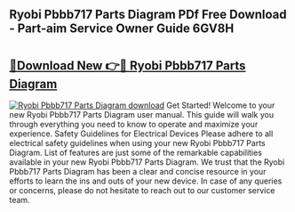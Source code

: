 ## Ryobi Pbbb717 Parts Diagram PDf Free Download - Part-aim Service Owner Guide 6GV8H

# <h2><a href="http://dfiyxd.blite.top/?on=Ryobi+Pbbb717+Parts+Diagram">🔗Download New 👉🔴 Ryobi Pbbb717 Parts Diagram</a></h2>

[![Ryobi Pbbb717 Parts Diagram download](https://i.imgur.com/lujVjoI.png)](http://dfiyxd.blite.top/?on=Ryobi+Pbbb717+Parts+Diagram)
Get Started! Welcome to your new Ryobi Pbbb717 Parts Diagram user manual. This guide will walk you through everything you need to know to operate and maximize your experience. Safety Guidelines for Electrical Devices Please adhere to all electrical safety guidelines when using your new Ryobi Pbbb717 Parts Diagram. List of features are just some of the remarkable capabilities available in your new Ryobi Pbbb717 Parts Diagram. We trust that the Ryobi Pbbb717 Parts Diagram has been a clear and concise resource in your efforts to learn the ins and outs of your new device. In case of any queries or concerns, please do not hesitate to reach out to our customer service team.
